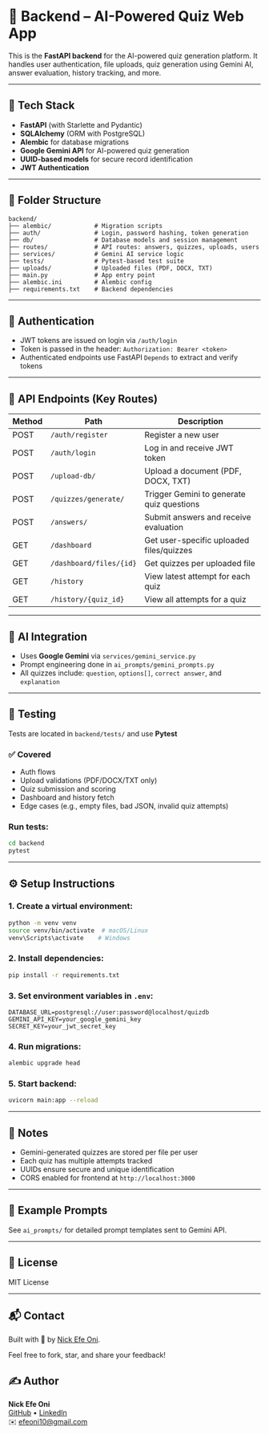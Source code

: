 # 🧠 Backend – AI-Powered Quiz Web App

This is the **FastAPI backend** for the AI-powered quiz generation platform. It handles user authentication, file uploads, quiz generation using Gemini AI, answer evaluation, history tracking, and more.

---

## 🚀 Tech Stack

- **FastAPI** (with Starlette and Pydantic)
- **SQLAlchemy** (ORM with PostgreSQL)
- **Alembic** for database migrations
- **Google Gemini API** for AI-powered quiz generation
- **UUID-based models** for secure record identification
- **JWT Authentication**

---

## 📁 Folder Structure

```
backend/
├── alembic/            # Migration scripts
├── auth/               # Login, password hashing, token generation
├── db/                 # Database models and session management
├── routes/             # API routes: answers, quizzes, uploads, users
├── services/           # Gemini AI service logic
├── tests/              # Pytest-based test suite
├── uploads/            # Uploaded files (PDF, DOCX, TXT)
├── main.py             # App entry point
├── alembic.ini         # Alembic config
├── requirements.txt    # Backend dependencies
```

---

## 🔐 Authentication

- JWT tokens are issued on login via `/auth/login`
- Token is passed in the header: `Authorization: Bearer <token>`
- Authenticated endpoints use FastAPI `Depends` to extract and verify tokens

---

## 📂 API Endpoints (Key Routes)

| Method | Path                        | Description                                  |
|--------|-----------------------------|----------------------------------------------|
| POST   | `/auth/register`           | Register a new user                          |
| POST   | `/auth/login`              | Log in and receive JWT token                 |
| POST   | `/upload-db/`              | Upload a document (PDF, DOCX, TXT)           |
| POST   | `/quizzes/generate/`       | Trigger Gemini to generate quiz questions    |
| POST   | `/answers/`                | Submit answers and receive evaluation        |
| GET    | `/dashboard`               | Get user-specific uploaded files/quizzes     |
| GET    | `/dashboard/files/{id}`    | Get quizzes per uploaded file                |
| GET    | `/history`                 | View latest attempt for each quiz            |
| GET    | `/history/{quiz_id}`       | View all attempts for a quiz                 |

---

## 🧠 AI Integration

- Uses **Google Gemini** via `services/gemini_service.py`
- Prompt engineering done in `ai_prompts/gemini_prompts.py`
- All quizzes include: `question`, `options[]`, `correct answer`, and `explanation`

---

## 🧪 Testing

Tests are located in `backend/tests/` and use **Pytest**

### ✅ Covered
- Auth flows
- Upload validations (PDF/DOCX/TXT only)
- Quiz submission and scoring
- Dashboard and history fetch
- Edge cases (e.g., empty files, bad JSON, invalid quiz attempts)

### Run tests:
```bash
cd backend
pytest
```

---

## ⚙️ Setup Instructions

### 1. Create a virtual environment:
```bash
python -m venv venv
source venv/bin/activate  # macOS/Linux
venv\Scripts\activate    # Windows
```

### 2. Install dependencies:
```bash
pip install -r requirements.txt
```

### 3. Set environment variables in `.env`:
```
DATABASE_URL=postgresql://user:password@localhost/quizdb
GEMINI_API_KEY=your_google_gemini_key
SECRET_KEY=your_jwt_secret_key
```

### 4. Run migrations:
```bash
alembic upgrade head
```

### 5. Start backend:
```bash
uvicorn main:app --reload
```

---

## 📌 Notes

- Gemini-generated quizzes are stored per file per user
- Each quiz has multiple attempts tracked
- UUIDs ensure secure and unique identification
- CORS enabled for frontend at `http://localhost:3000`

---

## 🌟 Example Prompts
See `ai_prompts/` for detailed prompt templates sent to Gemini API.

---

## 📄 License
MIT License

---

## 📬 Contact
Built with 💙 by [Nick Efe Oni](mailto:efeoni10@gmail.com).

Feel free to fork, star, and share your feedback!

## ✍️ Author

**Nick Efe Oni**  
[GitHub](https://github.com/VictoriousWealth) • [LinkedIn](https://www.linkedin.com/in/nick-efe-oni)  
✉️ [efeoni10@gmail.com](mailto:efeoni10@gmail.com)
